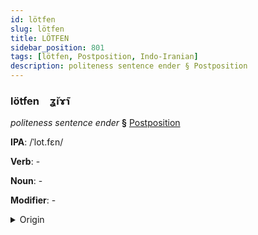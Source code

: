 ```yaml
---
id: lötfen
slug: lötfen
title: LÖTFEN
sidebar_position: 801
tags: [lötfen, Postposition, Indo-Iranian]
description: politeness sentence ender § Postposition
---
```


### lötfen&emsp;<span kind="abugida">ʓ̆ıɤ̃ɿ</span>

*politeness sentence ender* **§** [Postposition](../../tags/Postposition)

**IPA**: /ˈlot.fɛn/

**Verb**: -

**Noun**: -

**Modifier**: -

<details>
    <summary>Origin</summary>
    Persian لطفاً lotfan [lot̪.fæn]<br/>
    <em>Indo-Iranian Language Family</em>
</details>